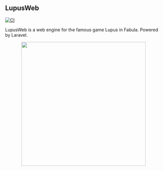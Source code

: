## LupusWeb

[![CI](https://github.com/Tbaile/LupusWeb/actions/workflows/ci.yml/badge.svg)](https://github.com/Tbaile/LupusWeb/actions/workflows/ci.yml)

LupusWeb is a web engine for the famous game Lupus in Fabula. Powered by Laravel.

<p align="center"><a href="https://laravel.com" target="_blank"><img src="https://raw.githubusercontent.com/laravel/art/master/logo-lockup/5%20SVG/2%20CMYK/1%20Full%20Color/laravel-logolockup-cmyk-red.svg" width="400"></a></p>
